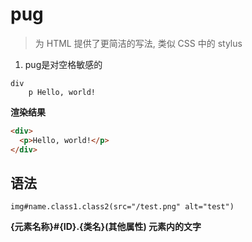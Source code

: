 # pug

> 为 HTML 提供了更简洁的写法, 类似 CSS 中的 stylus

1. pug是对空格敏感的

```pug
div
	p Hello, world!
```

**渲染结果**

```html
<div>
  <p>Hello, world!</p>
</div>
```

## 语法

```pug
img#name.class1.class2(src="/test.png" alt="test")
```

**{元素名称}#{ID}.{类名}(其他属性) 元素内的文字**

